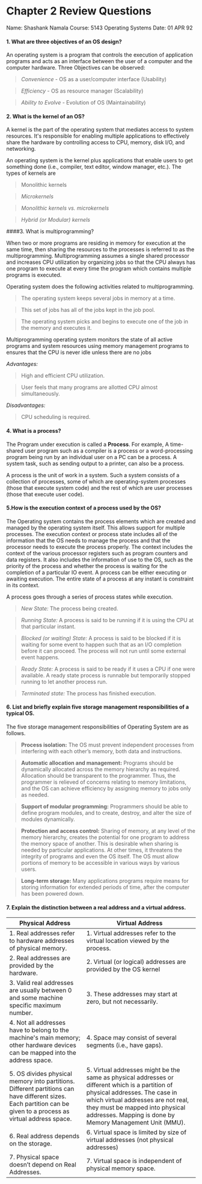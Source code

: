 # Chapter 2 Review Questions
Name: Shashank Namala
Course: 5143 Operating Systems
Date: 01 APR 92

#### 1. What are three objectives of an OS design?

 An operating system is a program that controls the execution of application programs and acts as an interface between the user of a computer and the computer hardware.
Three Objectives can be observed:
 >_Convenience_ - OS as a user/computer interface (Usability)
 
 >_Efficiency_ - OS as resource manager (Scalability)
 
 >_Ability to Evolve_ - Evolution of OS (Maintainability)

#### 2. What is the kernel of an OS?

A kernel is the part of the operating system that mediates access to system resources. It's responsible for enabling multiple applications to effectively share the hardware by controlling access to CPU, memory, disk I/O, and networking.

 An operating system is the kernel plus applications that enable users to get something 
done (i.e., compiler, text editor, window manager, etc.).
The types of kernels are 
 >Monolithic kernels
 
 >_Microkernels_
 
 >_Monolithic kernels vs. microkernels_
 
 >_Hybrid (or Modular) kernels_
 
####3. What is multiprogramming?
 
 When two or more programs are residing in memory for execution at the same time, then sharing the resources to the processes is referred to as the multiprogramming. Multiprogramming assumes a single shared processor and increases CPU utilization by organizing jobs so that the CPU always has one program to execute at every time the program which contains multiple programs is executed.

Operating system does the following activities related to multiprogramming.
 >The operating system keeps several jobs in memory at a time.
 
 >This set of jobs has all of the jobs kept in the job pool.
 
 >The operating system picks and begins to execute one of the job in the memory and executes it.
 
 Multiprogramming operating system monitors the state of all active programs and system resources using memory management programs to ensures that the CPU is never idle unless there are no jobs

*Advantages:*

>High and efficient CPU utilization.

>User feels that many programs are allotted CPU almost simultaneously.

*Disadvantages:*

>CPU scheduling is required.

#### 4. What is a process?

 The Program under execution is called a **Process**. For example, A time-shared user program such as a compiler is a process or a word-processing program being run by an individual user on a PC can be a process. A system task, such as sending output to a printer, can also be a process.
 
 A process is the unit of work in a system. Such a system consists of a collection of processes, some of which are operating-system processes (those that execute system code) and the rest of which are user processes (those that execute user code).

#### 5.How is the execution context of a process used by the OS?

 The Operating system contains the process elements which are created and managed by the operating system itself. This allows support for multiple processes. The execution context or process state includes all of the information that the OS needs to manage the process and that the processor needs to execute the process properly. The context includes the context of the various processor registers such as program counters and data registers. It also includes the information of use to the OS, such as the priority of the process and whether the process is waiting for the completion of a particular IO event. A process can be either executing or awaiting execution. The entire state of a process at any instant is constraint in its context.
 
 
 A process goes through a series of process states while execution.

 >*New State:* The process being created.
 
 >*Running State:* A process is said to be running if it is using the CPU at that particular instant.
 
 >*Blocked (or waiting) State:* A process is said to be blocked if it is waiting for some event to happen such that as an I/O      completion before it can proceed. The process will not run until some external event happens.
 
 >*Ready State:* A process is said to be ready if it uses a CPU if one were available. A ready state process is runnable but temporarily stopped running to let another process run.
 
 >*Terminated state:* The process has finished execution.

#### 6. List and briefly explain five storage management responsibilities of a typical OS.

The five storage management responsibilities of Operating System are as follows.

 >**Process isolation:** The OS must prevent independent processes from interfering with each other’s memory, both data and instructions.
 
>**Automatic allocation and management:** Programs should be dynamically allocated across the memory hierarchy as required. Allocation should be transparent to the programmer. Thus, the programmer is relieved of concerns relating to memory limitations, and the OS can achieve efficiency by assigning memory to jobs only as needed.

 >**Support of modular programming:** Programmers should be able to define program modules, and to create, destroy, and alter the size of modules dynamically. 
 
 >**Protection and access control:** Sharing of memory, at any level of the memory hierarchy, creates the potential for one program to address the memory space of another. This is desirable when sharing is needed by particular applications. At other times, it threatens the integrity of programs and even the OS itself. The OS must allow portions of memory to be accessible in various ways by various users.
 
 >**Long-term storage:** Many applications programs require means for storing information for extended periods of time, after the computer has been powered down.

#### 7. Explain the distinction between a real address and a virtual address.

| Physical Address                     | Virtual Address |
|--------------------------------------|-----------------|
|1. Real addresses refer to hardware addresses of physical memory. | 1. Virtual addresses refer to the virtual location viewed by the process.|
|2. Real addresses are provided by the hardware. | 2. Virtual (or logical) addresses are provided by the OS kernel |
|3. Valid real addresses are usually between 0 and some machine specific maximum number. | 3. These addresses may start at zero, but not necessarily. |
|4. Not all addresses have to belong to the machine's main memory; other hardware devices can be mapped into the address space. | 4. Space may consist of several segments (i.e., have gaps). |
|5. OS divides physical memory into partitions. Different partitions can have different sizes. Each partition can be given to a process as virtual address space. | 5. Virtual addresses might be the same as physical addresses or different which is a partition of physical addresses. The case in which virtual addresses are not real, they must be mapped into physical addresses. Mapping is done by Memory Management Unit (MMU). |
|6. Real address depends on the storage. | 6. Virtual space is limited by size of virtual addresses (not physical addresses)  |
|7. Physical space doesn’t depend on Real Addresses. | 7. Virtual space is independent of physical memory space. |


